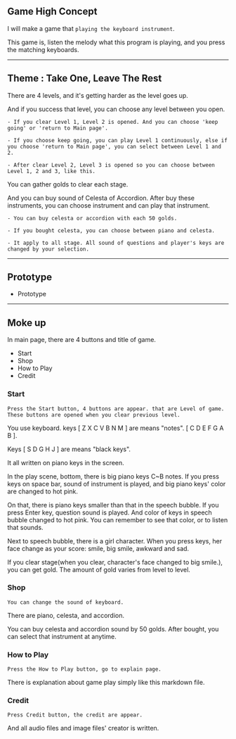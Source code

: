 ## Game High Concept

I will make a game that `playing the keyboard instrument`.

This game is, listen the melody what this program is playing, and you press the matching keyboards.

----

## Theme : Take One, Leave The Rest

There are 4 levels, and it's getting harder as the level goes up.

And if you success that level, you can choose any level between you open.

    - If you clear Level 1, Level 2 is opened. And you can choose 'keep going' or 'return to Main page'.

    - If you choose keep going, you can play Level 1 continuously, else if you choose 'return to Main page', you can select between Level 1 and 2.

    - After clear Level 2, Level 3 is opened so you can choose between Level 1, 2 and 3, like this.


You can gather golds to clear each stage.

And you can buy sound of Celesta of Accordion.
After buy these instruments, you can choose instrument and can play that instrument.

    - You can buy celesta or accordion with each 50 golds.

    - If you bought celesta, you can choose between piano and celesta.

    - It apply to all stage. All sound of questions and player's keys are changed by your selection.

----

## Prototype
 - Prototype


----

## Moke up

In main page, there are 4 buttons and title of game.
  - Start
  - Shop
  - How to Play
  - Credit

### Start
    Press the Start button, 4 buttons are appear. that are Level of game.
    These buttons are opened when you clear previous level.

You use keyboard. keys [ Z  X  C  V  B  N  M ] are means "notes". [ C  D  E  F  G  A  B ].

Keys [ S  D  G  H  J ] are means "black keys".

It all written on piano keys in the screen.

In the play scene, bottom, there is big piano keys C~B notes.
If you press keys on space bar, sound of instrument is played, and big piano keys' color are changed to hot pink.

On that, there is piano keys smaller than that in the speech bubble.
If you press Enter key, question sound is played. And color of keys in speech bubble changed to hot pink. You can remember to see that color, or to listen that sounds.

Next to speech bubble, there is a girl character.
When you press keys, her face change as your score: smile, big smile, awkward and sad.

If you clear stage(when you clear, character's face changed to big smile.), you can get gold.
The amount of gold varies from level to level.


### Shop
    You can change the sound of keyboard.

There are piano, celesta, and accordion.

You can buy celesta and accordion sound by 50 golds. After bought, you can select that instrument at anytime.



### How to Play
    Press the How to Play button, go to explain page.

There is explanation about game play simply like this markdown file.


### Credit
    Press Credit button, the credit are appear.

And all audio files and image files' creator is written.
